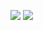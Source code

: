 <!--### Hi there 👋-->

<!--
**JohnYehyo/JohnYehyo** is a ✨ _special_ ✨ repository because its `README.md` (this file) appears on your GitHub profile.

Here are some ideas to get you started:

- 🔭 I’m currently working on ...
- 🌱 I’m currently learning ...
- 👯 I’m looking to collaborate on ...
- 🤔 I’m looking for help with ...
- 💬 Ask me about ...
- 📫 How to reach me: ...
- 😄 Pronouns: ...
- ⚡ Fun fact: ...
-->

![](https://timgsa.baidu.com/timg?image&quality=80&size=b9999_10000&sec=1603861577022&di=7a08d37a313661f8b2e77cbff1ffa810&imgtype=0&src=http%3A%2F%2Fhbimg.huabanimg.com%2F7eb1102857c5c8b4fcccb53cd2e84520496841f07679-0d7fC3_fw658)
![](https://timgsa.baidu.com/timg?image&quality=80&size=b9999_10000&sec=1603861952424&di=4e548464b67656c4a55f99915314ca86&imgtype=0&src=http%3A%2F%2Fi2.hdslb.com%2Fbfs%2Farchive%2F8774e4ee5aaf02a1d8b31f75e183a91f325ec044.jpg)
